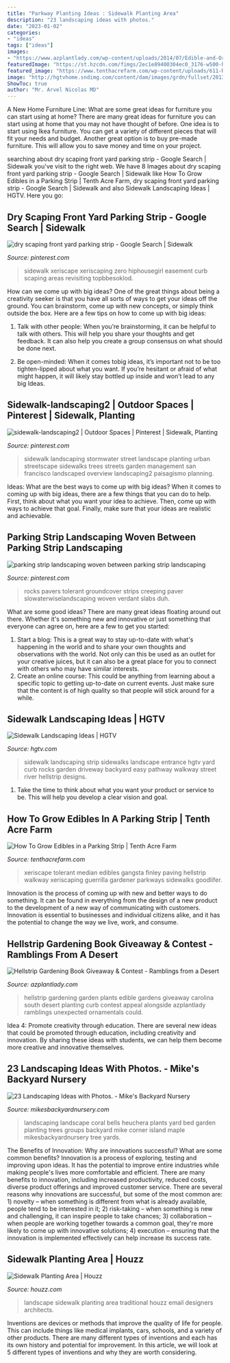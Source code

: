 ```yaml
---
title: "Parkway Planting Ideas : Sidewalk Planting Area"
description: "23 landscaping ideas with photos."
date: "2023-01-02"
categories:
- "ideas"
tags: ["ideas"]
images:
- "https://www.azplantlady.com/wp-content/uploads/2014/07/Edible-and-Ornamental-planting-bed.jpg"
featuredImage: "https://st.hzcdn.com/fimgs/2ec1e89400304ec0_3176-w500-h400-b0-p0--traditional-landscape.jpg"
featured_image: "https://www.tenthacrefarm.com/wp-content/uploads/611-Rons-Parkway-Garden.jpg"
image: "http://hgtvhome.sndimg.com/content/dam/images/grdn/fullset/2013/10/29/0/dsc-0007-ad7acbcb0000.JPG.rend.hgtvcom.966.644.jpeg"
ShowToc: true
author: "Mr. Arvel Nicolas MD"
---
```



A New Home Furniture Line: What are some great ideas for furniture you can start using at home?
There are many great ideas for furniture you can start using at home that you may not have thought of before. One idea is to start using Ikea furniture. You can get a variety of different pieces that will fit your needs and budget. Another great option is to buy pre-made furniture. This will allow you to save money and time on your project.

	

		
searching about dry scaping front yard parking strip - Google Search | Sidewalk you've visit to the right web. We have 8 Images about dry scaping front yard parking strip - Google Search | Sidewalk like How To Grow Edibles in a Parking Strip | Tenth Acre Farm, dry scaping front yard parking strip - Google Search | Sidewalk and also Sidewalk Landscaping Ideas | HGTV. Here you go:
		
    
## Dry Scaping Front Yard Parking Strip - Google Search | Sidewalk

<img loading=lazy src="https://i.pinimg.com/736x/ef/6c/a8/ef6ca8286f5fa3b2209fd33af6649b37.jpg" onerror="this.onerror=null;this.src='https://tse1.mm.bing.net/th?id=OIP.uw3NO2ZaiuWIdrVfQBYnIgHaFj&amp;pid=15.1';" alt="dry scaping front yard parking strip - Google Search | Sidewalk">

_Source: pinterest.com_

>sidewalk xeriscape xeriscaping zero hiphousegirl easement curb scaping areas revisiting topbbesoklod. 

	

How can we come up with big ideas?
One of the great things about being a creativity seeker is that you have all sorts of ways to get your ideas off the ground. You can brainstorm, come up with new concepts, or simply think outside the box. Here are a few tips on how to come up with big ideas:
1) Talk with other people: When you’re brainstorming, it can be helpful to talk with others. This will help you share your thoughts and get feedback. It can also help you create a group consensus on what should be done next.

2) Be open-minded: When it comes tobig ideas, it’s important not to be too tighten-lipped about what you want. If you’re hesitant or afraid of what might happen, it will likely stay bottled up inside and won’t lead to any big Ideas.

    
## Sidewalk-landscaping2 | Outdoor Spaces | Pinterest | Sidewalk, Planting

<img loading=lazy src="https://s-media-cache-ak0.pinimg.com/736x/38/9d/62/389d62a30493824b1e521b857a5f7604--urban-planning-planting.jpg" onerror="this.onerror=null;this.src='https://tse4.mm.bing.net/th?id=OIP.Gfgy-6Qdop_ZbWIJupsc5wHaFj&amp;pid=15.1';" alt="sidewalk-landscaping2 | Outdoor Spaces | Pinterest | Sidewalk, Planting">

_Source: pinterest.com_

>sidewalk landscaping stormwater street landscape planting urban streetscape sidewalks trees streets garden management san francisco landscaped overview landscaping2 paisagismo planning. 

	

Ideas: What are the best ways to come up with big ideas?
When it comes to coming up with big ideas, there are a few things that you can do to help. First, think about what you want your idea to achieve. Then, come up with ways to achieve that goal. Finally, make sure that your ideas are realistic and achievable.

    
## Parking Strip Landscaping Woven Between Parking Strip Landscaping

<img loading=lazy src="https://i.pinimg.com/originals/4b/45/04/4b450467515fae601efe3efc4523e866.jpg" onerror="this.onerror=null;this.src='https://tse3.mm.bing.net/th?id=OIP.lhdWfR5U_xLFBsPDUhmDPwHaE8&amp;pid=15.1';" alt="parking strip landscaping woven between parking strip landscaping">

_Source: pinterest.com_

>rocks pavers tolerant groundcover strips creeping paver slowaterwiselandscaping woven verdant slabs duh. 

	

What are some good ideas?
There are many great ideas floating around out there. Whether it's something new and innovative or just something that everyone can agree on, here are a few to get you started: 
1. Start a blog: This is a great way to stay up-to-date with what's happening in the world and to share your own thoughts and observations with the world. Not only can this be used as an outlet for your creative juices, but it can also be a great place for you to connect with others who may have similar interests. 
2. Create an online course: This could be anything from learning about a specific topic to getting up-to-date on current events. Just make sure that the content is of high quality so that people will stick around for a while. 

    
## Sidewalk Landscaping Ideas | HGTV

<img loading=lazy src="http://hgtvhome.sndimg.com/content/dam/images/grdn/fullset/2013/10/29/0/dsc-0007-ad7acbcb0000.JPG.rend.hgtvcom.966.644.jpeg" onerror="this.onerror=null;this.src='https://tse4.mm.bing.net/th?id=OIP.3he22oERDWKx8BgSuP05GQHaE8&amp;pid=15.1';" alt="Sidewalk Landscaping Ideas | HGTV">

_Source: hgtv.com_

>sidewalk landscaping strip sidewalks landscape entrance hgtv yard curb rocks garden driveway backyard easy pathway walkway street river hellstrip designs. 

	

1. Take the time to think about what you want your product or service to be. This will help you develop a clear vision and goal.

    
## How To Grow Edibles In A Parking Strip | Tenth Acre Farm

<img loading=lazy src="https://www.tenthacrefarm.com/wp-content/uploads/611-Rons-Parkway-Garden.jpg" onerror="this.onerror=null;this.src='https://tse1.mm.bing.net/th?id=OIP.VoaGBL-a2Mb6mHSCjtT2wwHaFh&amp;pid=15.1';" alt="How To Grow Edibles in a Parking Strip | Tenth Acre Farm">

_Source: tenthacrefarm.com_

>xeriscape tolerant median edibles gangsta finley paving hellstrip walkway xeriscaping guerrilla gardener parkways sidewalks goodlifer. 

	

Innovation is the process of coming up with new and better ways to do something. It can be found in everything from the design of a new product to the development of a new way of communicating with customers. Innovation is essential to businesses and individual citizens alike, and it has the potential to change the way we live, work, and consume.

    
## Hellstrip Gardening Book Giveaway &amp; Contest - Ramblings From A Desert

<img loading=lazy src="https://www.azplantlady.com/wp-content/uploads/2014/07/Edible-and-Ornamental-planting-bed.jpg" onerror="this.onerror=null;this.src='https://tse1.mm.bing.net/th?id=OIP.7flXkDqRCT7jggR5GDLiJwHaFj&amp;pid=15.1';" alt="Hellstrip Gardening Book Giveaway &amp; Contest - Ramblings from a Desert">

_Source: azplantlady.com_

>hellstrip gardening garden plants edible gardens giveaway carolina south desert planting curb contest appeal alongside azplantlady ramblings unexpected ornamentals could. 

	

Idea 4: Promote creativity through education.
There are several new ideas that could be promoted through education, including creativity and innovation. By sharing these ideas with students, we can help them become more creative and innovative themselves.

    
## 23 Landscaping Ideas With Photos. - Mike&#039;s Backyard Nursery

<img loading=lazy src="https://mikesbackyardnursery.com/wp-content/uploads/2014/03/rsz_dsc_0003.jpg" onerror="this.onerror=null;this.src='https://tse2.mm.bing.net/th?id=OIP.njd5WqL6w5qCGQ8ofdonhAHaEH&amp;pid=15.1';" alt="23 Landscaping Ideas with Photos. - Mike&#039;s Backyard Nursery">

_Source: mikesbackyardnursery.com_

>landscaping landscape coral bells heuchera plants yard bed garden planting trees groups backyard mike corner island maple mikesbackyardnursery tree yards. 

	

The Benefits of Innovation: Why are innovations successful? What are some common benefits?
Innovation is a process of exploring, testing and improving upon ideas. It has the potential to improve entire industries while making people's lives more comfortable and efficient. There are many benefits to innovation, including increased productivity, reduced costs, diverse product offerings and improved customer service.
There are several reasons why innovations are successful, but some of the most common are: 1) novelty – when something is different from what is already available, people tend to be interested in it; 2) risk-taking – when something is new and challenging, it can inspire people to take chances; 3) collaboration – when people are working together towards a common goal, they're more likely to come up with innovative solutions; 4) execution – ensuring that the innovation is implemented effectively can help increase its success rate.

    
## Sidewalk Planting Area | Houzz

<img loading=lazy src="https://st.hzcdn.com/fimgs/2ec1e89400304ec0_3176-w500-h400-b0-p0--traditional-landscape.jpg" onerror="this.onerror=null;this.src='https://tse3.mm.bing.net/th?id=OIP.vylp9MaIzPr-oHGax5-32AHaF7&amp;pid=15.1';" alt="Sidewalk Planting Area | Houzz">

_Source: houzz.com_

>landscape sidewalk planting area traditional houzz email designers architects. 

	

Inventions are devices or methods that improve the quality of life for people. This can include things like medical implants, cars, schools, and a variety of other products. There are many different types of inventions and each has its own history and potential for improvement. In this article, we will look at 5 different types of inventions and why they are worth considering.

